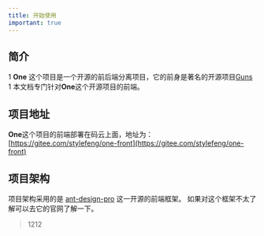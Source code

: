 ```yaml
---
title: 开始使用
important: true
---
```


## 简介

1 **One** 这个项目是一个开源的前后端分离项目，它的前身是著名的开源项目[Guns](https://gitee.com/stylefeng/guns) 1 本文档专门针对**One**这个开源项目的前端。

## 项目地址

**One**这个项目的前端部署在码云上面，地址为：[https://gitee.com/stylefeng/one-front](https://gitee.com/stylefeng/one-front)

## 项目架构

项目架构采用的是 [ant-design-pro](https://pro.ant.design/docs/getting-started-cn) 这一开源的前端框架。 如果对这个框架不太了解可以去它的官网了解一下。

> 1212
